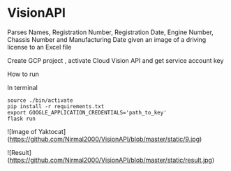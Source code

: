 # VisionAPI

Parses Names, Registration Number, Registration Date, Engine Number, Chassis Number and Manufacturing Date given an image of a driving license to an Excel file

Create GCP project , activate Cloud Vision API and get service account key

How to run

In terminal

```
source ./bin/activate
pip install -r requirements.txt
export GOOGLE_APPLICATION_CREDENTIALS='path_to_key'
flask run
```

![Image of Yaktocat]
(https://github.com/Nirmal2000/VisionAPI/blob/master/static/9.jpg)

![Result]
(https://github.com/Nirmal2000/VisionAPI/blob/master/static/result.jpg)
